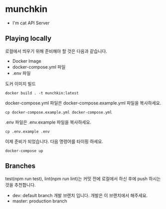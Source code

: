 # munchkin
- I'm cat API Server

## Playing locally

로컬에서 띄우기 위해 준비해야 할 것은 다음과 같습니다.
- Docker Image
- docker-compose.yml 파일
- .env 파일

도커 이미지 빌드

```shell script
docker build . -t munchkin:latest
```

docker-compose.yml 파일은 docker-compose.example.yml 파일을 복사하세요.

```shell script
cp docker-compose.example.yml docker-compose.yml
```

.env 파일은 .env.example 파일을 복사하세요.

```shell script
cp .env.example .env
```

이제 준비가 되었습니다. 다음 명령어를 타이핑 하세요.

````shell script
docker-compose up
````

## Branches

test(npm run test), lint(npm run lint)는 커밋 전에 로컬에서 하신 후에 push 하시는 것을 추천합니다.

- dev: default branch 개발 브랜치 입니다. 개발은 이 브랜치에서 해주세요.
- master: production branch
